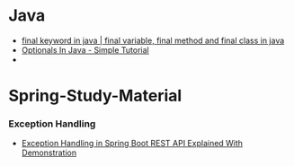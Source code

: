 # Java
- [final keyword in java | final variable, final method and final class in java](https://youtu.be/i9llT4A43hg?si=4hrmTmqhZ3ddqk3E)
- [Optionals In Java - Simple Tutorial](https://youtu.be/vKVzRbsMnTQ?si=g07vx6TdqSgxye4G)
- 
# Spring-Study-Material
### Exception Handling 
- [Exception Handling in Spring Boot REST API Explained With Demonstration](https://youtu.be/L2o485T70Do?si=UYyw2zP38lbfbuau)
  
